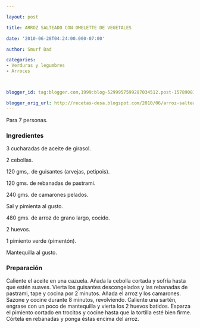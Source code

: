 ```yaml
---

layout: post

title: ARROZ SALTEADO CON OMELETTE DE VEGETALES

date: '2010-06-28T04:24:00.000-07:00'

author: Smurf Dad

categories:
- Verduras y legumbres
- Arroces



blogger_id: tag:blogger.com,1999:blog-5299957599287034512.post-1578908119573140230

blogger_orig_url: http://recetas-desa.blogspot.com/2010/06/arroz-salteado-con-omelette-de-vegetales.html
---
```


Para 7 personas.

<h3>Ingredientes</h3>

3 cucharadas de aceite de girasol.

2 cebollas.

120 gms,. de guisantes (arvejas, petipois).

120 gms. de rebanadas de pastrami.

240 gms. de camarones pelados.

Sal y pimienta al gusto.

480 gms. de arroz de grano largo, cocido.

2 huevos.

1 pimiento verde (pimentón).

Mantequilla al gusto.

<h3>Preparación</h3>

Caliente el aceite en una cazuela. Añada la cebolla cortada y sofría hasta que estén suaves. Vierta los guisantes descongelados y las rebanadas de pastrami, tape y cocina por 2 minutos. Añada el arroz y los camarones. Sazone y cocine durante 8 minutos, revolviendo. Caliente una sartén, engrase con un poco de mantequilla y vierta los 2 huevos batidos. Esparza el pimiento cortado en trocitos y cocine hasta que la tortilla esté bien firme. Córtela en rebanadas y ponga éstas encima del arroz.